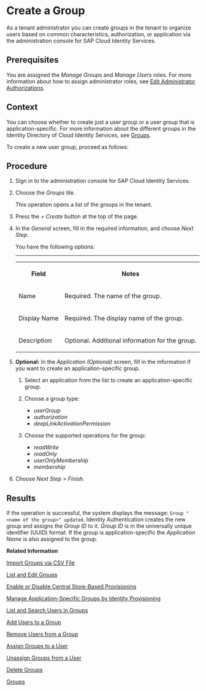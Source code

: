 <!-- loiob1b638d6724e4dc48ee3e116263f567c -->

# Create a Group

As a tenant administrator you can create groups in the tenant to organize users based on common characteristics, authorization, or application via the administration console for SAP Cloud Identity Services.



## Prerequisites

You are assigned the *Manage Groups* and *Manage Users* roles. For more information about how to assign administrator roles, see [Edit Administrator Authorizations](edit-administrator-authorizations-86ee374.md).



## Context

You can choose whether to create just a user group or a user group that is application-specific. For more information about the different groups in the Identity Directory of Cloud Identity Services, see [Groups](../groups-d93be69.md).

To create a new user group, proceed as follows:



## Procedure

1.  Sign in to the administration console for SAP Cloud Identity Services.

2.  Choose the *Groups* tile.

    This operation opens a list of the groups in the tenant.

3.  Press the *\+ Create* button at the top of the page.

4.  In the *General* screen, fill in the required information, and choose *Next Step*.

    You have the following options:

    ****


    <table>
    <tr>
    <th valign="top">

    Field
    
    </th>
    <th valign="top">

    Notes
    
    </th>
    </tr>
    <tr>
    <td valign="top">
    
    Name
    
    </td>
    <td valign="top">
    
    Required. The name of the group.
    
    </td>
    </tr>
    <tr>
    <td valign="top">
    
    Display Name
    
    </td>
    <td valign="top">
    
    Required. The display name of the group.
    
    </td>
    </tr>
    <tr>
    <td valign="top">
    
    Description
    
    </td>
    <td valign="top">
    
    Optional. Additional information for the group.
    
    </td>
    </tr>
    </table>
    
5.  **Optional:** In the *Application \(Optional\)* screen, fill in the information if you want to create an application-specific group.

    1.  Select an application from the list to create an application-specific group.

    2.  Choose a group type:

        -   *userGroup*
        -   *authorization*
        -   *deepLinkActivationPermission*

    3.  Choose the supported operations for the group:

        -   *readWrite*
        -   *readOnly*
        -   *userOnlyMembership*
        -   *membership*


6.  Choose *Next Step* \> *Finish*.




<a name="loiob1b638d6724e4dc48ee3e116263f567c__result_mfg_cxk_pkb"/>

## Results

If the operation is successful, the system displays the message: `Group "<name of the group>" updated`. Identity Authentication creates the new group and assigns the *Group ID* to it. *Group ID* is in the universally unique identifier \(UUID\) format. If the group is application-specific the *Application Name* is also assigned to the group.

**Related Information**  


[Import Groups via CSV File](import-groups-via-csv-file-daf96bd.md "As a tenant administrator, you can create new groups or update existing ones with the assigned users, via a CSV file upload.")

[List and Edit Groups](list-and-edit-groups-5e8a55c.md "As a tenant administrator, you can list and edit information about the groups in a tenant in the administration console for SAP Cloud Identity Services.")

[Enable or Disable Central Store-Based Provisioning](enable-or-disable-central-store-based-provisioning-657bbaa.md "You can enable or disable the Central Store-Based Provisioning option in the administration console for SAP Cloud Identity Services.")

[Manage Application-Specific Groups by Identity Provisioning](manage-application-specific-groups-by-identity-provisioning-a9ff3e3.md "By running provisioning jobs, you can create application-specific groups in the Identity Directory of your SAP Cloud Identity Services tenant and provision them afterward to target systems of your choice.")

[List and Search Users in Groups](list-and-search-users-in-groups-4ac340a.md "As a tenant administrator, you can list and view information about the users in a group in a tenant in the administration console for SAP Cloud Identity Services.")

[Add Users to a Group](add-users-to-a-group-d2e1a01.md "As a tenant administrator, you can add one or more users created for a specific tenant to a group via the administration console for SAP Cloud Identity Services.")

[Remove Users from a Group](remove-users-from-a-group-301fdb7.md "As a tenant administrator, you can remove one, more than one, or all users added to a group via the administration console for SAP Cloud Identity Services.")

[Assign Groups to a User](assign-groups-to-a-user-bfdeb9c.md "As a tenant administrator, you can assign one or more groups created for a specific tenant to a user via the administration console for SAP Cloud Identity Services.")

[Unassign Groups from a User](unassign-groups-from-a-user-4353735.md "As a tenant administrator, you can unassign one or more groups that are assigned to a user via the administration console for SAP Cloud Identity Services.")

[Delete Groups](delete-groups-9853912.md "As a tenant administrator, you can delete one or more groups in administration console for SAP Cloud Identity Services.")

[Groups](../groups-d93be69.md "SAP Cloud Identity Services offers groups to organize users based on common characteristics, authorization, or application. Use them to efficiently manage user access and permissions within your organization's SAP Cloud Identity Services environment.")

